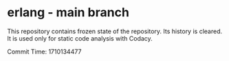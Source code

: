 # erlang - main branch

This repository contains frozen state of the repository.
Its history is cleared. It is used only for static code
analysis with Codacy.

Commit Time: 1710134477
